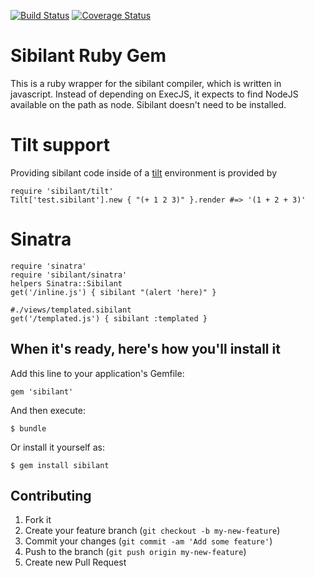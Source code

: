 [![Build Status](https://travis-ci.org/jbr/sibilant-gem.png?branch=master)](https://travis-ci.org/jbr/sibilant-gem)
[![Coverage Status](https://coveralls.io/repos/jbr/sibilant-gem/badge.png)](https://coveralls.io/r/jbr/sibilant-gem)

# Sibilant Ruby Gem

This is a ruby wrapper for the sibilant compiler, which is written in
javascript.  Instead of depending on ExecJS, it expects to find NodeJS
available on the path as node.  Sibilant doesn't need to be installed.

# Tilt support

Providing sibilant code inside of a [tilt](https://github.com/rtomayko/tilt/) environment is provided by

    require 'sibilant/tilt'
    Tilt['test.sibilant'].new { "(+ 1 2 3)" }.render #=> '(1 + 2 + 3)'

# Sinatra

    require 'sinatra'
    require 'sibilant/sinatra'
    helpers Sinatra::Sibilant
    get('/inline.js') { sibilant "(alert 'here)" }

    #./views/templated.sibilant
    get('/templated.js') { sibilant :templated }

## When it's ready, here's how you'll install it

Add this line to your application's Gemfile:

    gem 'sibilant'

And then execute:

    $ bundle

Or install it yourself as:

    $ gem install sibilant

## Contributing

1. Fork it
2. Create your feature branch (`git checkout -b my-new-feature`)
3. Commit your changes (`git commit -am 'Add some feature'`)
4. Push to the branch (`git push origin my-new-feature`)
5. Create new Pull Request
